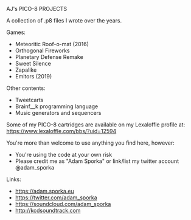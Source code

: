 AJ's PICO-8 PROJECTS

A collection of .p8 files I wrote over the years.

Games:
 * Meteoritic Roof-o-mat (2016)
 * Orthogonal Fireworks
 * Planetary Defense Remake
 * Sweet Silence
 * Zapalike
 * Emitors (2019)

Other contents:
 * Tweetcarts
 * Brainf__k programming language
 * Music generators and sequencers

Some of my PICO-8 cartridges are available on my Lexaloffle profile at:
https://www.lexaloffle.com/bbs/?uid=12594

You're more than welcome to use anything you find here, however:
 * You're using the code at your own risk
 * Please credit me as "Adam Sporka" or link/list my twitter account @adam_sporka

Links:
 * https://adam.sporka.eu
 * https://twitter.com/adam_sporka
 * https://soundcloud.com/adam_sporka
 * http://kcdsoundtrack.com
